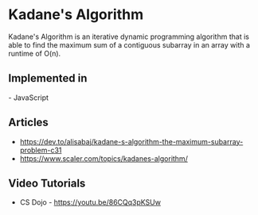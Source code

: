 # Kadane's Algorithm

 Kadane's Algorithm is an iterative dynamic programming algorithm that is able to find the maximum sum of a contiguous subarray in an array with a runtime of O(n).
 
 <h2> Implemented in </h2>
 - JavaScript
 
 <h2> Articles </h2>
 
 - https://dev.to/alisabaj/kadane-s-algorithm-the-maximum-subarray-problem-c31
 - https://www.scaler.com/topics/kadanes-algorithm/
 
 <h2> Video Tutorials </h2>
 
 - CS Dojo - https://youtu.be/86CQq3pKSUw 
